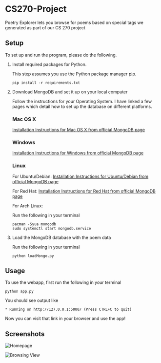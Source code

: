 # CS270-Project
Poetry Explorer lets you browse for poems based on special tags we generated as part of our CS 270 project

## Setup

To set up and run the program, please do the following.

1. Install required packages for Python.
   
   This step assumes you use the Python package manager [pip](https://pypi.python.org/pypi/pip).

   `pip install -r requirements.txt`
   
2. Download MongoDB and set it up on your local computer
   
   Follow the instructions for your Operating System. I have linked a few pages which detail how to set up the database on different platforms.
   
   ### Mac OS X
   
   [Installation Instructions for Mac OS X from official MongoDB page](https://docs.mongodb.com/manual/tutorial/install-mongodb-on-os-x/)
   
   ### Windows
   
   [Installation Instructions for Windows from official MongoDB page](https://docs.mongodb.com/manual/tutorial/install-mongodb-on-windows/)
   
   ### Linux
   
   For Ubuntu/Debian:
   [Installation Instructions for Ubuntu/Debian from official MongoDB page](https://docs.mongodb.com/manual/tutorial/install-mongodb-on-ubuntu/)
   
   For Red Hat:
   [Installation Instructions for Red Hat from official MongoDB page](https://docs.mongodb.com/manual/tutorial/install-mongodb-on-red-hat/)
   
   For Arch Linux:
   
   Run the following in your terminal
   
       pacman -Syua mongodb
       sudo systemctl start mongodb.service
       
3. Load the MongoDB database with the poem data

   Run the following in your terminal
   
       python loadMongo.py
       
## Usage

To use the webapp, first run the following in your terminal
   
    python app.py
       
You should see output like
   
    * Running on http://127.0.0.1:5000/ (Press CTRL+C to quit)
   
Now you can visit that link in your browser and use the app!

## Screenshots

![Homepage](https://i.imgur.com/mZGoLkQ.png)

![Browsing View](https://i.imgur.com/zoXPCLM.png)
